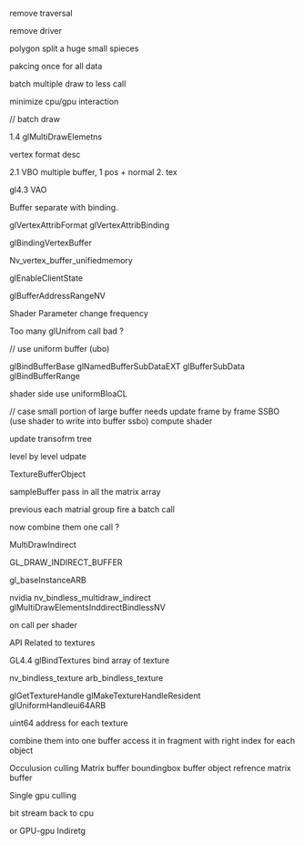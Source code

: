 remove traversal


remove driver


polygon split a huge small spieces


pakcing once for all data 

batch multiple draw to less call

minimize cpu/gpu interaction


// batch draw

1.4 glMultiDrawElemetns 

vertex format desc 

2.1  VBO
multiple buffer, 1 pos + normal
2. tex


gl4.3 VAO

Buffer separate with binding. 

glVertexAttribFormat
glVertexAttribBinding

glBindingVertexBuffer



Nv_vertex_buffer_unifiedmemory 

glEnableClientState

glBufferAddressRangeNV


Shader Parameter change frequency

Too many glUnifrom call bad ? 

// use uniform buffer (ubo)

glBindBufferBase
glNamedBufferSubDataEXT
glBufferSubData
glBindBufferRange   

shader side use uniformBloaCL



// case small portion of large buffer needs update frame by frame
SSBO (use shader to write into buffer ssbo)
compute shader

update transofrm tree 

level by level udpate 

TextureBufferObject

sampleBuffer pass in all the matrix array 


previous each matrial group fire a batch call 


now combine them one call ? 

MultiDrawIndirect

GL_DRAW_INDIRECT_BUFFER

gl_baseInstanceARB


nvidia nv_bindless_multidraw_indirect 
glMultiDrawElementsInddirectBindlessNV

on call per shader



API Related to textures

GL4.4 glBindTextures bind array of texture

nv_bindless_texture
arb_bindless_texture    

glGetTextureHandle
glMakeTextureHandleResident
glUniformHandleui64ARB

uint64 address for each texture

combine them into one buffer 
access it in fragment with right index for each object



Occulusion culling
Matrix buffer
boundingbox buffer 
object refrence matrix buffer

Single gpu culling 

bit stream back to cpu 

or GPU-gpu Indiretg





